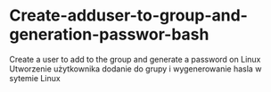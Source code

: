# Create-adduser-to-group-and-generation-passwor-bash

Create a user to add to the group and generate a password on Linux
Utworzenie użytkownika dodanie do grupy i wygenerowanie hasla w sytemie Linux 
